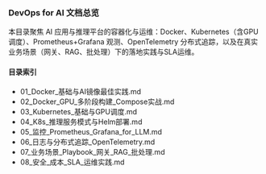 ### DevOps for AI 文档总览

本目录聚焦 AI 应用与推理平台的容器化与运维：Docker、Kubernetes（含GPU调度）、Prometheus+Grafana 观测、OpenTelemetry 分布式追踪，以及在真实业务场景（网关、RAG、批处理）下的落地实践与SLA运维。

#### 目录索引
- 01_Docker_基础与AI镜像最佳实践.md
- 02_Docker_GPU_多阶段构建_Compose实战.md
- 03_Kubernetes_基础与GPU调度.md
- 04_K8s_推理服务模式与Helm部署.md
- 05_监控_Prometheus_Grafana_for_LLM.md
- 06_日志与分布式追踪_OpenTelemetry.md
- 07_业务场景_Playbook_网关_RAG_批处理.md
- 08_安全_成本_SLA_运维实践.md


